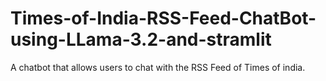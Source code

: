 # Times-of-India-RSS-Feed-ChatBot-using-LLama-3.2-and-stramlit
 A chatbot that allows users to chat with the RSS Feed of Times of india.
